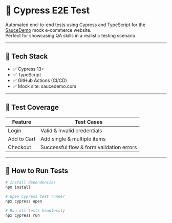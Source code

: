 # 🧪 Cypress E2E Test 

Automated end-to-end tests using Cypress and TypeScript for the [SauceDemo](https://www.saucedemo.com) mock e-commerce website.  
Perfect for showcasing QA skills in a realistic testing scenario.

---

## 🔧 Tech Stack

- ✅ Cypress 13+
- ✅ TypeScript
- ✅ GitHub Actions (CI/CD)
- ✅ Mock site: saucedemo.com

---

## 📂 Test Coverage

| Feature         | Test Cases                                      |
|----------------|--------------------------------------------------|
| Login           | Valid & Invalid credentials                     |
| Add to Cart     | Add single & multiple items                     |
| Checkout        | Successful flow & form validation errors        |

---

## 🚀 How to Run Tests

```bash
# Install dependencies
npm install

# Open Cypress test runner
npx cypress open

# Run all tests headlessly
npx cypress run
